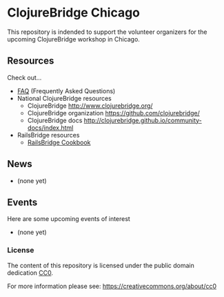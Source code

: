 # ClojureBridge Chicago

This repository is indended to support the volunteer organizers
for the upcoming ClojureBridge workshop in Chicago.

## Resources

Check out...

* [FAQ](FAQ.md) (Frequently Asked Questions)
* National ClojureBridge resources
  * ClojureBridge http://www.clojurebridge.org/
  * ClojureBridge organization https://github.com/clojurebridge/
  * ClojureBridge docs http://clojurebridge.github.io/community-docs/index.html
* RailsBridge resources
  * [RailsBridge Cookbook](https://github.com/railsbridge/docs/wiki/Cookbook)

## News

* (none yet)

## Events

Here are some upcoming events of interest

* (none yet)

### License

The content of this repository is licensed under the public domain dedication [CC0](LICENSE).

For more information please see: https://creativecommons.org/about/cc0
